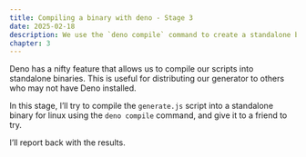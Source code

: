 ```yaml
---
title: Compiling a binary with deno - Stage 3
date: 2025-02-18
description: We use the `deno compile` command to create a standalone binary from our static site generator
chapter: 3
---
```


Deno has a nifty feature that allows us to compile our scripts into standalone binaries. This is useful for distributing our generator to others who may not have Deno installed.

In this stage, I’ll try to compile the `generate.js` script into a standalone binary for linux using the `deno compile` command, and give it to a friend to try.

I’ll report back with the results.


